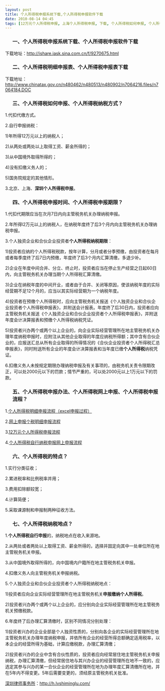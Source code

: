 ```yaml
---
layout: post
title: 个人所得税申报系统下载,个人所得税申报软件下载
date: 2010-08-14 04:45
tags: [12万元个人所得税申报, 上海个人所得税申报, 下载, 个人所得税如何申报, 个人所得税明细申报表, 个人所得税申报期限时间, 个人所得税申报流程办法, 个人所得税申报表下载, 个人所得税网上申报, 北京个人所得税申报, 深圳个人所得税申报, 深圳劳动法律师网, 税]
---
```

<ol>
<h3>一、个人所得税申报系统下载、个人所得税申报软件下载</h3>
</ol>
下载地址：<a href="http://ishare.iask.sina.com.cn/f/9270675.html" target="_blank">http://ishare.iask.sina.com.cn/f/9270675.html</a>
<ol>
<h3>二、个人所得税明细申报表、个人所得税申报表下载</h3>
</ol>
下载地址：<a href="http://www.chinatax.gov.cn/n480462/n480513/n480902/n7064216.files/n7064184.DOC" target="_blank">http://www.chinatax.gov.cn/n480462/n480513/n480902/n7064216.files/n7064184.DOC</a>
<ol>
<h3>三、个人所得税如何申报、个人所得税纳税方式？</h3>
</ol>
1.代扣代缴方式。

2.自行申报纳税：

1)年所得12万元以上的纳税人；

2)从两处或两处以上取得工资、薪金所得的；

3)从中国境外取得所得的；

4)没有扣缴义务人的；

5)国务院规定的其他情形。

3.北京、上海、<strong>深圳个人所得税申报</strong>。
<ol>
<h3>四、个人所得税申报时间、个人所得税申报期限？</h3>
</ol>
1.代扣代期限应当在次月7日内向主管税务机关办理纳税申报。

2.年所得l2万元以上的纳税人，在纳税年度终了后3个月内向主管税务机关办理纳税申报。

3.个人独资企业和合伙企业投资者<strong>个人所得税纳税期限</strong>：

1)投资者应纳的个人所得税税款，按年计算，分月或者分季预缴，由投资者在每月或者每季度终了后7日内预缴，年度终了后3个月内汇算清缴，多退少补。

2)企业在年度中间合并、分立、终止时，投资者应当在停止生产经营之日起60日内，向主管税务机关办理当期个人所得税汇算清缴。

3)企业在纳税年度的中间开业，或者由于合并、关闭等原因，使该纳税年度的实际经营期不足12个月的，应当以其实际经营期为一个纳税年度。

4)投资者在预缴个人所得税时，应向主管税务机关报送《个人独资企业和合伙企业投资者个人所得税申报表》，并附送会计报表。年度终了后30日内，投资者应向主管税务机关报送《个人独资企业和合伙企业投资者个人所得税申报表》，并附送年度会计决算报表和预缴个人所得税纳税凭证。

5)投资者兴办两个或两个以上企业的，向企业实际经营管理所在地主管税务机关办理年度纳税申报时，应附注从其他企业取得的年度应纳税所得额；其中含有合伙企业的，应报送汇总从所有企业取得的所得情况的《合伙企业投资者个人所得税汇总申报表》，同时附送所有企业的年度会计决算报表和当年度已缴<strong>个人所得税</strong>纳税凭证。

6.扣缴义务人未按规定期限办理纳税申报及有关事项的，由税务机关责令限期改正，可以处2000元以下的罚款；情节严重的，可以处2000元以上1万元以下的罚款。
<ol>
<h3>五、个人所得税申报办法、个人所得税网上申报、个人所得税申报流程？</h3>
</ol>
1.<a href="http://changping.tax861.gov.cn/rdwt/display.asp?more_id=108044" target="_blank">个人所得税明细申报流程（excel申报过程）</a>

2.<a href="http://www.ah-l-tax.gov.cn/maanshan/nsfw/xzzx/1241032634605908.htm" target="_blank">网上申报个税明细申报流程</a>

3.<a href="http://www.hndszsj.gov.cn/data/2009-01/2009-01-1464-740.html" target="_blank">12万元个人所得税申报流程</a>

4.<a href="http://www.cstax.gov.cn/template.go?_template=311" target="_blank">个人所得税自行纳税申报网上申报流程</a>
<ol>
<h3>六、个人所得税的特点？</h3>
</ol>
1.实行分类征收；

2.累进税率和比例税率并用；

3.费用扣除额较宽；

4.计算简便；

5.采取课源制和申报制两种征收方法。
<ol>
<h3>七、个人所得税纳税地点？</h3>
</ol>
1.<strong>个人所得税自行申报</strong>的，纳税地点在收入来源地。

2.从两处或者两处以上取得工资、薪金所得的，选择并固定向其中一处单位所在地主管税务机关申报。

3.从中国境外取得所得的，向中国境内户籍所在地主管税务机关申报。

4.扣缴义务人向主管税务机关申报纳税。

5.个人独资企业和合伙企业投资者个人所得税纳税地点：

1)投资者应向企业实际经营管理所在地主管税务机关<strong>申报缴纳个人所得税</strong>。

2)投资者兴办两个或两个以上企业的，应分别向企业实际经营管理所在地主管税务机关预缴税款。

6.年度终了后办理汇算清缴时，区别不同情况分别处理：

1)投资者兴办的企业全部是个人独资性质的，分别向各企业的实际经营管理所在地主管税务机关办理年度纳税申报，并依所有企业的经营所得总额确定适用税率，以本企业的经营所得为基础，计算应缴税款，办理汇算清缴；

2)投资者兴办的企业中含有合伙性质的，投资者应向经常居住地主管税务机关申报纳税，办理汇算清缴，但经常居住地与其兴办企业的经营管理所在地不一致的，应选定其参与兴办的某一合伙企业的经营管理所在地为办理年度汇算清缴所在地，并在5年内不得变更。5年后需要变更的，须经原主管税务机关批准。

<a href="http://h.lvshiminglu.com/">深圳律师事务所</a>：<a href="http://h.lvshiminglu.com/">http://h.lvshiminglu.com/</a>

